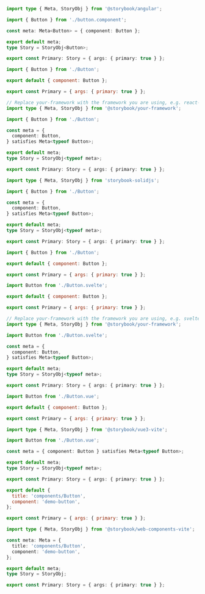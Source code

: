 ```ts filename="CSF 3 - Button.stories.ts" renderer="angular" language="ts"
import type { Meta, StoryObj } from '@storybook/angular';

import { Button } from './button.component';

const meta: Meta<Button> = { component: Button };

export default meta;
type Story = StoryObj<Button>;

export const Primary: Story = { args: { primary: true } };
```

```js filename="CSF 3 - Button.stories.js|jsx" renderer="react" language="js"
import { Button } from './Button';

export default { component: Button };

export const Primary = { args: { primary: true } };
```

```ts filename="CSF 3 - Button.stories.ts|tsx" renderer="react" language="ts"
// Replace your-framework with the framework you are using, e.g. react-vite, nextjs, nextjs-vite, etc.
import type { Meta, StoryObj } from '@storybook/your-framework';

import { Button } from './Button';

const meta = {
  component: Button,
} satisfies Meta<typeof Button>;

export default meta;
type Story = StoryObj<typeof meta>;

export const Primary: Story = { args: { primary: true } };
```

```ts filename="CSF 3 - Button.stories.ts|tsx" renderer="solid" language="ts"
import type { Meta, StoryObj } from 'storybook-solidjs';

import { Button } from './Button';

const meta = {
  component: Button,
} satisfies Meta<typeof Button>;

export default meta;
type Story = StoryObj<typeof meta>;

export const Primary: Story = { args: { primary: true } };
```

```js filename="CSF 3 - Button.stories.js|jsx" renderer="solid" language="js"
import { Button } from './Button';

export default { component: Button };

export const Primary = { args: { primary: true } };
```

```js filename="CSF 3 - Button.stories.js" renderer="svelte" language="js"
import Button from './Button.svelte';

export default { component: Button };

export const Primary = { args: { primary: true } };
```

```ts filename="CSF 3 - Button.stories.ts" renderer="svelte" language="ts"
// Replace your-framework with the framework you are using, e.g. sveltekit or svelte-vite
import type { Meta, StoryObj } from '@storybook/your-framework';

import Button from './Button.svelte';

const meta = {
  component: Button,
} satisfies Meta<typeof Button>;

export default meta;
type Story = StoryObj<typeof meta>;

export const Primary: Story = { args: { primary: true } };
```

```js filename="CSF 3 - Button.stories.js" renderer="vue" language="js"
import Button from './Button.vue';

export default { component: Button };

export const Primary = { args: { primary: true } };
```

```ts filename="CSF 3 - Button.stories.ts" renderer="vue" language="ts"
import type { Meta, StoryObj } from '@storybook/vue3-vite';

import Button from './Button.vue';

const meta = { component: Button } satisfies Meta<typeof Button>;

export default meta;
type Story = StoryObj<typeof meta>;

export const Primary: Story = { args: { primary: true } };
```

```js filename="CSF 3 - Button.stories.js" renderer="web-components" language="js"
export default {
  title: 'components/Button',
  component: 'demo-button',
};

export const Primary = { args: { primary: true } };
```

```ts filename="CSF 3 - Button.stories.ts" renderer="web-components" language="ts"
import type { Meta, StoryObj } from '@storybook/web-components-vite';

const meta: Meta = {
  title: 'components/Button',
  component: 'demo-button',
};

export default meta;
type Story = StoryObj;

export const Primary: Story = { args: { primary: true } };
```
